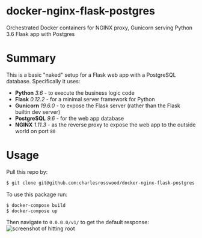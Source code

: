 # docker-nginx-flask-postgres
Orchestrated Docker containers for NGINX proxy, Gunicorn serving Python 3.6 Flask app with Postgres

Summary
========

This is a basic "naked" setup for a Flask web app with a PostgreSQL database. Specifically it uses:
   - **Python** *3.6* - to execute the business logic code
   - **Flask** *0.12.2* - for a minimal server framework for Python
   - **Gunicorn** *19.6.0* - to expose the Flask server (rather than the Flask builtin dev server)
   - **PostgreSQL** *9.6* - for the web app database
   - **NGINX** *1.11.3* - as the reverse proxy to expose the web app to the outside world on port `80`

Usage
=====

Pull this repo by:

```bash
$ git clone git@github.com:charlesrosswood/docker-nginx-flask-postgres.git ./
```

To use this package run:

```bash
$ docker-compose build
$ docker-compose up
```

Then navigate to `0.0.0.0/v1/` to get the default response:
![screenshot of hitting root](http://imgur.com/UyAF0Fu)

